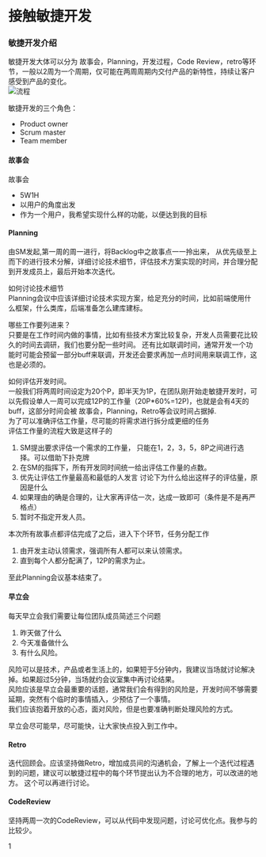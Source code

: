 # 接触敏捷开发

### 敏捷开发介绍

敏捷开发大体可以分为 故事会，Planning，开发过程，Code Review，retro等环节，一般以2周为一个周期，仅可能在两周周期内交付产品的新特性，持续让客户感受到产品的变化。  
![流程](https://s3.mogucdn.com/mlcdn/c024f5/170922_8866k2kh39ah8hikgfldefdiag1ec_1054x522.png)

敏捷开发的三个角色：

* Product owner
* Scrum master
* Team member

#### 故事会

故事会

* 5W1H
* 以用户的角度出发
* 作为一个用户，我希望实现什么样的功能，以便达到我的目标

#### Planning

由SM发起,第一周的周一进行，将Backlog中之故事点一一拎出来， 从优先级至上而下的进行技术分解，详细讨论技术细节，评估技术方案实现的时间，并合理分配到开发成员上，最后开始本次迭代。

如何讨论技术细节  
Planning会议中应该详细讨论技术实现方案，给足充分的时间，比如前端使用什么框架，什么类库，后端准备怎么建库建标。

哪些工作要列进来？  
只要是在工作时间内做的事情，比如有些技术方案比较复杂，开发人员需要花比较久的时间去调研，我们也要分配一些时间。 还有比如联调时间，通常开发一个功能时可能会预留一部分buff来联调，开发还会要求再加一点时间用来联调工作，这也是必须的。

如何评估开发时间。  
一般我们将两周时间设定为20个P，即半天为1P，在团队刚开始走敏捷开发时，可以先假设单人一周可以完成12P的工作量（20P\*60%=12P\)，也就是会有4天的buff，这部分时间会被 故事会，Planning，Retro等会议时间占据掉.  
为了可以准确评估工作量，尽可能的将需求进行拆分成更细的任务  
评估工作量的流程大致是这样子的  
1. SM提出要求评估一个需求的工作量， 只能在1，2，3，5，8P之间进行选择。可以借助下扑克牌  
2. 在SM的指挥下，所有开发同时间统一给出评估工作量的点数。  
3. 优先让评估工作量最高和最低的人发言 讨论下为什么给出这样子的评估量，原因是什么  
4. 如果理由的确是合理的，让大家再评估一次，达成一致即可（条件是不是再严格点）  
5. 暂时不指定开发人员。

本次所有故事点都评估完成了之后，进入下个环节，任务分配工作  
1. 由开发主动认领需求，强调所有人都可以来认领需求。  
2. 直到每个人都分配满了，12P的需求为止。

至此Planning会议基本结束了。

#### 早立会

每天早立会我们需要让每位团队成员简述三个问题  
1. 昨天做了什么  
2. 今天准备做什么  
3. 有什么风险。

风险可以是技术，产品或者生活上的，如果短于5分钟内，我建议当场就讨论解决掉。如果超过5分钟，当场就约会议室集中再讨论结果。  
风险应该是早立会最重要的话题，通常我们会有得到的风险是，开发时间不够需要延期，突然有个临时的事情插入，少预估了一个事情。  
我们应该抱着开放的心态，面对风险，但是也要准确判断处理风险的方式。

早立会尽可能早，尽可能快，让大家快点投入到工作中。

#### Retro

迭代回顾会。应该坚持做Retro，增加成员间的沟通机会，了解上一个迭代过程遇到的问题，建议可以敏捷过程中的每个环节提出认为不合理的地方，可以改进的地方。 这个可以再进行讨论。

#### CodeReview

坚持两周一次的CodeReview，可以从代码中发现问题，讨论可优化点。我参与的比较少。

1

